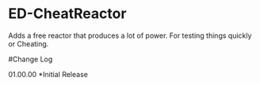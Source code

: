 # ED-CheatReactor
Adds a free reactor that produces a lot of power. For testing things quickly or Cheating.

#Change Log

01.00.00
*Initial Release

